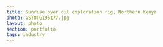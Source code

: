```yaml
--- 
title: Sunrise over oil exploration rig, Northern Kenya
photo: GSTUTG195177.jpg 
layout: photo 
section: portfolio 
tags: industry 
---  
```

